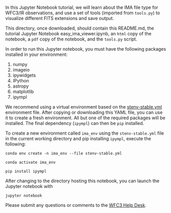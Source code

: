 In this Jupyter Notebook tutorial, we will learn about the IMA file type for WFC3/IR observations, and use a set of tools (imported from `tools.py`) to visualize different FITS extensions and save output.

This directory, once downloaded, should contain this README.md, the tutorial Jupyter Notebook easy_ima_viewer.ipynb, an `html` copy of the notebook, a `pdf` copy of the notebook, and the `tools.py` script.

In order to run this Jupyter notebook, you must have the following packages installed in your environment:
1. numpy
2. imageio
3. ipywidgets
4. IPython
5. astropy
6. matplotlib
7. ipympl

We recommend using a virtual environment based on the [stenv-stable.yml](https://github.com/spacetelescope/stenv/blob/main/stenv-stable.yml) environment file.
After copying or downloading this YAML file, you can use it to create a fresh environment.
All but one of the required packages will be installed.
The final dependency (`ipympl`) can then be `pip` installed.

To create a new environment called `ima_env` using the `stenv-stable.yml` file in the current working directory and pip installing `ipympl`, execute the following:

```
conda env create -n ima_env --file stenv-stable.yml

conda activate ima_env

pip install ipympl
```

After changing to the directory hosting this notebook, you can launch the Jupyter notebook with
```
jupyter notebook
```

Please submit any questions or comments to the [WFC3 Help Desk](https://stsci.service-now.com/hst).
